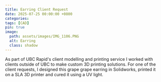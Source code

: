 ```yaml
---
title: Earring Client Request
date: 2025-07-25 00:00:00 +0800
categories: 
tags: [CAD] 
pin: true
image:
  path: assets/images/IMG_1106.PNG
  alt: Earring
  class: shadow
---
```


As part of UBC Rapid's client modelling and printing service I worked with clients outside of UBC to make custom 3D printing solutions. For one of the client requests, I designed this grape grape earring in Solidworks, printed it on a SLA 3D printer and cured it using a UV light.
